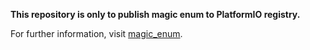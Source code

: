 **This repository is only to publish magic enum to PlatformIO registry.**

For further information, visit [magic_enum](https://github.com/Neargye/magic_enum).